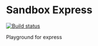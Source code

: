 # Sandbox Express
[![Build status](https://badge.buildkite.com/3301eaf6e02f35f2cb74a3d19f23698d4df84863384a3aa37e.svg)](https://buildkite.com/jordanyong/sandbox-express)

Playground for express